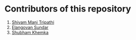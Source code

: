 # Contributors of this repository

1. [Shivam Mani Tripathi](https://github.com/geekcodershivam)
2. [Elangovan Sundar](https://github.com/elangovanshanthi)
4. [Shubham Khemka](https://github.com/shubhamkhemka)
